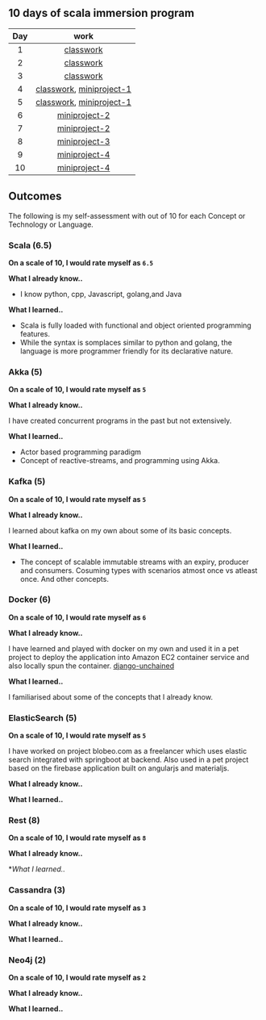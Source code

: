 ## 10 days of scala immersion program

Day|work
:-:|:-:
1|[classwork](https://github.com/tnkteja/scala-immersion-program/tree/master/class/1-Introduction)
2|[classwork](https://github.com/tnkteja/scala-immersion-program/tree/master/class/2-essentials-of-scala)
3|[classwork](https://github.com/tnkteja/scala-immersion-program/tree/master/class/3-object-oriented-programming-with-scala)
4|[classwork](https://github.com/tnkteja/scala-immersion-program/tree/master/class/3-object-oriented-programming-with-scala), [miniproject-1](https://github.com/tnkteja/scala-immersion-program/tree/master/miniproject-1)
5|[classwork](https://github.com/tnkteja/scala-immersion-program/tree/master/class/4-functional-programming-with-scala), [miniproject-1](https://github.com/tnkteja/scala-immersion-program/tree/master/miniproject-1)
6|[miniproject-2](https://github.com/tnkteja/scala-immersion-program/tree/master/miniproject-2)
7|[miniproject-2](https://github.com/tnkteja/scala-immersion-program/tree/master/miniproject-2)
8|[miniproject-3](https://github.com/tnkteja/scala-immersion-program/tree/master/miniproject-3)
9|[miniproject-4](https://github.com/tnkteja/scala-immersion-program/tree/master/miniproject-4)
10| [miniproject-4](https://github.com/tnkteja/scala-immersion-program/tree/master/miniproject-4)

## Outcomes
The following is my self-assessment with out of 10 for  each Concept or Technology or Language.

### Scala (6.5)
**On a scale of 10, I would rate myself as `6.5`**

**What I already know..**

* I know python, cpp, Javascript, golang,and Java

**What I learned..**

* Scala is fully loaded with functional and object oriented programming features.
* While the syntax is somplaces similar to python and golang, the language is more programmer friendly for its declarative nature.
### Akka (5)
**On a scale of 10, I would rate myself as `5`**

**What I already know..**

I have created concurrent programs in the past but not extensively.

**What I learned..**

* Actor based programming paradigm
* Concept of reactive-streams, and programming using Akka.

### Kafka (5)
**On a scale of 10, I would rate myself as `5`**

**What I already know..**

I learned about kafka on my own about some of its basic concepts.

**What I learned..**

* The concept of scalable immutable streams with an expiry, producer and consumers.
Cosuming types with scenarios atmost once vs atleast once. And other concepts.

### Docker (6)
**On a scale of 10, I would rate myself as `6`**

**What I already know..**

I have learned and played with docker on my own and used it in a pet project to deploy the application into Amazon EC2 container service and also locally spun the container. [django-unchained]()

**What I learned..**

I familiarised about some of the concepts that I already know.

### ElasticSearch (5)
**On a scale of 10, I would rate myself as `5`**

I have worked on project blobeo.com as a freelancer which uses elastic search integrated with springboot at backend.
Also used in a pet project based on the firebase application built on angularjs and materialjs.

**What I already know..**

**What I learned..**

### Rest (8)
**On a scale of 10, I would rate myself as `8`**
            
**What I already know..**
            
**What I learned..*
### Cassandra (3)
**On a scale of 10, I would rate myself as `3`**

**What I already know..**

**What I learned..**
### Neo4j (2)
**On a scale of 10, I would rate myself as `2`**

**What I already know..**

**What I learned..**

